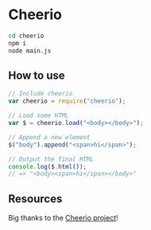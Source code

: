 Cheerio
=======

```sh
cd cheerio
npm i
node main.js
```

## How to use

```js
// Include cheerio
var cheerio = require("cheerio");

// Load some HTML
var $ = cheerio.load("<body></body>");

// Append a new element
$("body").append("<span>hi</span>");

// Output the final HTML
console.log($.html());
// => "<body><span>hi</span></body>"
```

## Resources

Big thanks to the [Cheerio project](https://github.com/MatthewMueller/cheerio#readme)!
